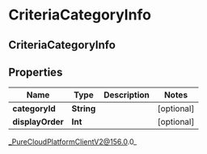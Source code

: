 # CriteriaCategoryInfo

## CriteriaCategoryInfo

## Properties

|Name | Type | Description | Notes|
|------------ | ------------- | ------------- | -------------|
| **categoryId** | **String** |  | [optional] |
| **displayOrder** | **Int** |  | [optional] |



_PureCloudPlatformClientV2@156.0.0_
